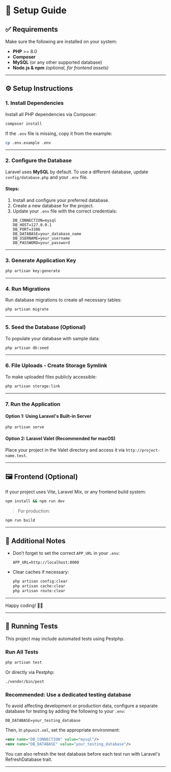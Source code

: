 # 🚀 Setup Guide

## ✅ Requirements

Make sure the following are installed on your system:

- **PHP** >= 8.0  
- **Composer**  
- **MySQL** (or any other supported database)  
- **Node.js & npm** *(optional, for frontend assets)*

---

## ⚙️ Setup Instructions

### 1. Install Dependencies

Install all PHP dependencies via Composer:

```bash
composer install
```

If the `.env` file is missing, copy it from the example:

```bash
cp .env.example .env
```

---

### 2. Configure the Database

Laravel uses **MySQL** by default. To use a different database, update `config/database.php` and your `.env` file.

#### Steps:
1. Install and configure your preferred database.
2. Create a new database for the project.
3. Update your `.env` file with the correct credentials:
   ```env
   DB_CONNECTION=mysql
   DB_HOST=127.0.0.1
   DB_PORT=3306
   DB_DATABASE=your_database_name
   DB_USERNAME=your_username
   DB_PASSWORD=your_password
   ```

---

### 3. Generate Application Key

```bash
php artisan key:generate
```

---

### 4. Run Migrations

Run database migrations to create all necessary tables:

```bash
php artisan migrate
```

---

### 5. Seed the Database (Optional)

To populate your database with sample data:

```bash
php artisan db:seed
```

---

### 6. File Uploads - Create Storage Symlink

To make uploaded files publicly accessible:

```bash
php artisan storage:link
```

---

### 7. Run the Application

#### Option 1: Using Laravel's Built-in Server

```bash
php artisan serve
```

#### Option 2: Laravel Valet (Recommended for macOS)

Place your project in the Valet directory and access it via `http://project-name.test`.

---

## 🖼️ Frontend (Optional)

If your project uses Vite, Laravel Mix, or any frontend build system:

```bash
npm install && npm run dev
```

> For production:
```bash
npm run build
```

---

## 📝 Additional Notes

- Don’t forget to set the correct `APP_URL` in your `.env`:
   ```env
   APP_URL=http://localhost:8000
   ```

- Clear caches if necessary:
  ```bash
  php artisan config:clear
  php artisan cache:clear
  php artisan route:clear
  ```

---

Happy coding! 🧑‍💻


---

## 🧪 Running Tests

This project may include automated tests using Pestphp.

### Run All Tests

```bash
php artisan test
```

Or directly via Pestphp:

```bash
./vendor/bin/pest
```

### Recommended: Use a dedicated testing database

To avoid affecting development or production data, configure a separate database for testing by adding the following to your `.env`:

```env
DB_DATABASE=your_testing_database
```

Then, in `phpunit.xml`, set the appropriate environment:

```xml
<env name="DB_CONNECTION" value="mysql"/>
<env name="DB_DATABASE" value="your_testing_database"/>
```

You can also refresh the test database before each test run with Laravel's RefreshDatabase trait.

---


